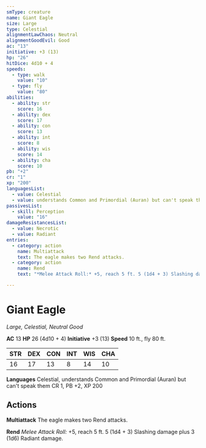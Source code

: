 ```yaml
---
smType: creature
name: Giant Eagle
size: Large
type: Celestial
alignmentLawChaos: Neutral
alignmentGoodEvil: Good
ac: "13"
initiative: +3 (13)
hp: "26"
hitDice: 4d10 + 4
speeds:
  - type: walk
    value: "10"
  - type: fly
    value: "80"
abilities:
  - ability: str
    score: 16
  - ability: dex
    score: 17
  - ability: con
    score: 13
  - ability: int
    score: 8
  - ability: wis
    score: 14
  - ability: cha
    score: 10
pb: "+2"
cr: "1"
xp: "200"
languagesList:
  - value: Celestial
  - value: understands Common and Primordial (Auran) but can't speak them
passivesList:
  - skill: Perception
    value: "16"
damageResistancesList:
  - value: Necrotic
  - value: Radiant
entries:
  - category: action
    name: Multiattack
    text: The eagle makes two Rend attacks.
  - category: action
    name: Rend
    text: "*Melee Attack Roll:* +5, reach 5 ft. 5 (1d4 + 3) Slashing damage plus 3 (1d6) Radiant damage."

---
```


# Giant Eagle
*Large, Celestial, Neutral Good*

**AC** 13
**HP** 26 (4d10 + 4)
**Initiative** +3 (13)
**Speed** 10 ft., fly 80 ft.

| STR | DEX | CON | INT | WIS | CHA |
| --- | --- | --- | --- | --- | --- |
| 16 | 17 | 13 | 8 | 14 | 10 |

**Languages** Celestial, understands Common and Primordial (Auran) but can't speak them
CR 1, PB +2, XP 200

## Actions

**Multiattack**
The eagle makes two Rend attacks.

**Rend**
*Melee Attack Roll:* +5, reach 5 ft. 5 (1d4 + 3) Slashing damage plus 3 (1d6) Radiant damage.

